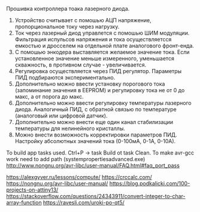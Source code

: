 Прошивка контроллера тоака лазерного диода.
1. Устройство считывает с помошью АЦП напряжение, пропорциональное току через нагрузку.
2. Ток через лазерный диод управлется с помошью ШИМ модуляции. Фильтрация испульсов напряжения и тока осуществляетсся емкостью и дросселем на отдельной плате аналогового фронт-енда. 
3. С помошью энкодера выставляется желаемое значение тока. Если установленное значение меньше измеренного, уменьшается скважность, в противном случае - увеличивается.
4. Регулировка осуществляется через ПИД регулятор. Параметры ПИД подбираются экспериментально.
5. Дополнительно можно ввести установку порогового тока (запоминание значения в EEPROM) и регулировку тока не от 0 до макс, а от порога до макс.
6. Дополнительно можно ввести регулировку температуры лазерного диода. Аналогичный ПИД, с обратной связью по температуре (аналоговый или цифровой датчик).
7. Дополнительно можно внести еще один канал стабилизации температуры для нелинейного кристаллы.
8. Можно внести возможность корректировки параметров ПИД. Настройку абсолютных значений тока (0-100мА, 0-1А, 0-10А). 


To build app tasks used. Ctrl+P -> task Build ot task Clean.
To make avr-gcc work need to add path (systempropertiesadvanced.exe)
http://www.nongnu.org/avr-libc/user-manual/FAQ.html#faq_port_pass


https://alexgyver.ru/lessons/compute/
https://crccalc.com/
https://nongnu.org/avr-libc/user-manual/
https://blog.podkalicki.com/100-projects-on-attiny13/
https://stackoverflow.com/questions/24343911/convert-integer-to-char-array-function
https://ravesli.com/uroki-po-qt5/